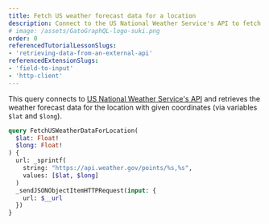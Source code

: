 ```yaml
---
title: Fetch US weather forecast data for a location
description: Connect to the US National Weather Service's API to fetch weather forecast data
# image: /assets/GatoGraphQL-logo-suki.png
order: 0
referencedTutorialLessonSlugs:
- 'retrieving-data-from-an-external-api'
referencedExtensionSlugs:
- 'field-to-input'
- 'http-client'
---
```


This query connects to [US National Weather Service's API](https://www.weather.gov/documentation/services-web-api) and retrieves the weather forecast data for the location with given coordinates (via variables `$lat` and `$long`).

```graphql
query FetchUSWeatherDataForLocation(
  $lat: Float!
  $long: Float!
) {
  url: _sprintf(
    string: "https://api.weather.gov/points/%s,%s",
    values: [$lat, $long]
  )
  _sendJSONObjectItemHTTPRequest(input: {
    url: $__url
  })
}
```
